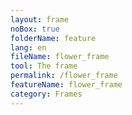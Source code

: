 ```yaml
---
layout: frame
noBox: true
folderName: feature
lang: en
fileName: flower_frame
tool: The frame
permalink: /flower_frame
featureName: flower_frame
category: Frames
---
```

